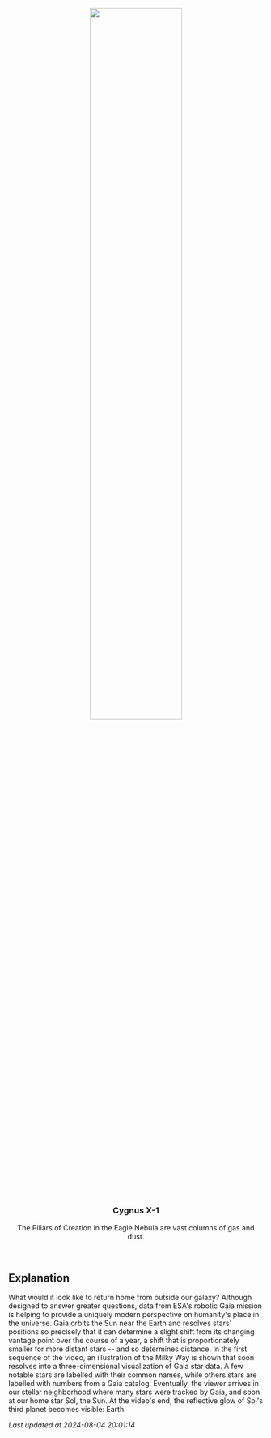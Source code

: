 <p align='center'>
    <a href='https://www.youtube.com/embed/XORui0wFKnE?rel=0'><img src='https://images.unsplash.com/photo-1610296669228-602fa827fc1f' width='60%' /></a>
    <h3 align="center">Cygnus X-1</h3>
    <p align="center">The Pillars of Creation in the Eagle Nebula are vast columns of gas and dust.</p>
</p>
<br/>

Explanation
--
What would it look like to return home from outside our galaxy? Although designed to answer greater questions, data from ESA's robotic Gaia mission is helping to provide a uniquely modern perspective on humanity's place in the universe.  Gaia orbits the Sun near the Earth and resolves stars' positions so precisely that it can determine a slight shift from its changing vantage point over the course of a year, a shift that is proportionately smaller for more distant stars -- and so determines distance.  In the first sequence of the video, an illustration of the Milky Way is shown that soon resolves into a three-dimensional visualization of Gaia star data.  A few notable stars are labelled with their common names, while others stars are labelled with numbers from a Gaia catalog. Eventually, the viewer arrives in our stellar neighborhood where many stars were tracked by Gaia, and soon at our home star Sol, the Sun. At the video's end, the reflective glow of Sol's third planet becomes visible: Earth.


*Last updated at 2024-08-04 20:01:14*

